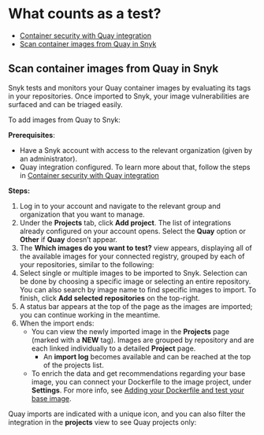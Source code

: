 # What counts as a test?

* [ Container security with Quay integration](https://github.com/snyk/user-docs/tree/caef522cc2da817b75170d43049a1e6dd9d856fb/hc/en-us/articles/360018445398-Container-security-with-Quay-integration/README.md)
* [ Scan container images from Quay in Snyk](https://github.com/snyk/user-docs/tree/caef522cc2da817b75170d43049a1e6dd9d856fb/hc/en-us/articles/360018308097-Scan-container-images-from-Quay-in-Snyk/README.md)

## Scan container images from Quay in Snyk

Snyk tests and monitors your Quay container images by evaluating its tags in your repositories. Once imported to Snyk, your image vulnerabilities are surfaced and can be triaged easily.

To add images from Quay to Snyk:

**Prerequisites**:

* Have a Snyk account with access to the relevant organization \(given by an administrator\).
* Quay integration configured. To learn more about that, follow the steps in [Container security with Quay integration](https://github.com/snyk/user-docs/tree/caef522cc2da817b75170d43049a1e6dd9d856fb/hc/en-us/articles/360018445398/README.md)

**Steps:**

1. Log in to your account and navigate to the relevant group and organization that you want to manage.
2. Under the **Projects** tab, click **Add project**. The list of integrations already configured on your account opens. Select the **Quay** option or **Other** if **Quay** doesn’t appear.
3. The **Which images do you want to test?** view appears, displaying all of the available images for your connected registry, grouped by each of your repositories, similar to the following:  
4. Select single or multiple images to be imported to Snyk. Selection can be done by choosing a specific image or selecting an entire repository. You can also search by image name to find specific images to import. To finish, click **Add selected repositories** on the top-right. 
5. A status bar appears at the top of the page as the images are imported; you can continue working in the meantime.
6. When the import ends:
   * You can view the newly imported image in the **Projects** page \(marked with a **NEW** tag\). Images are grouped by repository and are each linked individually to a detailed **Project** page.
     * An **import log** becomes available and can be reached at the top of the projects list. 
   * To enrich the data and get recommendations regarding your base image, you can connect your Dockerfile to the image project, under **Settings**. For more info, see [Adding your Dockerfile and test your base image](https://support.snyk.io/hc/articles/360003916218#UUID-9ab347a6-8af0-ef6c-5ebd-cec21fbfab29).

Quay imports are indicated with a unique icon, and you can also filter the integration in the **projects** view to see Quay projects only:

